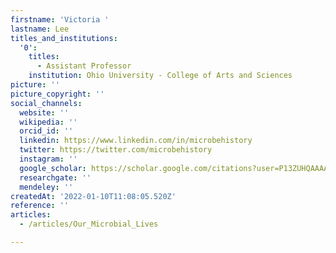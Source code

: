 ```yaml
---
firstname: 'Victoria '
lastname: Lee
titles_and_institutions:
  '0':
    titles:
      - Assistant Professor
    institution: Ohio University - College of Arts and Sciences
picture: ''
picture_copyright: ''
social_channels:
  website: ''
  wikipedia: ''
  orcid_id: ''
  linkedin: https://www.linkedin.com/in/microbehistory
  twitter: https://twitter.com/microbehistory
  instagram: ''
  google_scholar: https://scholar.google.com/citations?user=P13ZUHQAAAAJ&hl=en
  researchgate: ''
  mendeley: ''
createdAt: '2022-01-10T11:08:05.520Z'
reference: ''
articles:
  - /articles/Our_Microbial_Lives

---
```

